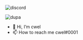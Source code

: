 ![discord](https://discord.c99.nl/widget/theme-3/220751792865017857.png)

![dupa](https://github-readme-stats.vercel.app/api?username=Middleman0001&hide=contribs&count_private=true&show_icons=true)

- 👋 Hi, I’m cwel
- 📫 How to reach me cwel#0001
